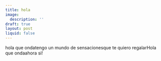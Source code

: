 ```yaml
---
title: hola
image:
  description: ''
draft: true
layout: post
liquid: false
---
```




hola que ondatengo un mundo de sensacionesque te quiero regalarHola que ondaahora si!